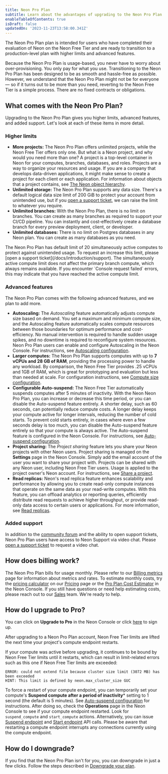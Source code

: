 ```yaml
---
title: Neon Pro Plan
subtitle: Learn about the advantages of upgrading to the Neon Pro Plan
enableTableOfContents: true
isDraft: false
updatedOn: '2023-11-23T13:58:00.341Z'
---
```


The Neon Pro Plan plan is intended for users who have completed their evaluation of Neon on the Neon Free Tier and are ready to transition to a production-level plan with higher limits and advanced features.

Because the Neon Pro Plan is usage-based, you never have to worry about over-provisioning. You only pay for what you use. Transitioning to the Neon Pro Plan has been designed to be as smooth and hassle-free as possible. However, we understand that the Neon Pro Plan might not be for everyone &mdash; so if it turns out to be more than you need, reverting to the Neon Free Tier is a simple process. There are no fixed contracts or obligations.

## What comes with the Neon Pro Plan?

Upgrading to the Neon Pro Plan gives you higher limits, advanced features, and added support. Let's look at each of these items in more detail.

### Higher limits

- **More projects:** The Neon Pro Plan offers unlimited projects, while the Neon Free Tier offers only one. But what is a Neon project, and why would you need more than one? A project is a top-level container in Neon for your computes, branches, databases, and roles. Projects are a way to organize your resources and usage. If you are a company that develops data-driven applications, it might make sense to create a project for each client or each application. For information about objects that a project contains, see [The Neon object hierarchy](/docs/manage/overview).
- **Unlimited storage:** The Neon Pro Plan supports any data size. There's a default logical data size limit of 200 GiB to protect your account from unintended use, but if you [open a support ticket](/docs/introduction/support), we can raise the limit to whatever you require.
- **Unlimited branches:** With the Neon Pro Plan, there is no limit on branches. You can create as many branches as required to support your CI/CD pipeline. You can instantly and cost-effectively create a database branch for every preview deployment, client, or developer.
- **Unlimited databases:** There is no limit on Postgres databases in any Neon plan. You can create as many databases as you need.

<Admonition type="note">
The Neon Pro Plan has default limit of 20 simultaneously active computes to protect against unintended usage. To request an increase this limit, please [open a support ticket](/docs/introduction/support). The simultaneously active compute limit does not affect the primary branch compute, which always remains available. If you encounter `Console request failed` errors, this may indicate that you have reached the active compute limit.
</Admonition>

### Advanced features

The Neon Pro Plan comes with the following advanced features, and we plan to add more.

- **Autoscaling:** The _Autoscaling_ feature automatically adjusts compute size based on demand. You set a maximum and minimum compute size, and the Autoscaling feature automatically scales compute resources between those boundaries for optimum performance and cost-efficiency. No manual intervention is required to handle sudden usage spikes, and no downtime is required to reconfigure system resources. Neon Pro Plan users can enable and configure Autoscaling in the Neon Console. For instructions, see [Autoscaling configuration](/docs/manage/endpoints#compute-size-and-autoscaling-configuration).
- **Larger computes:** The Neon Pro Plan supports computes with up to **7 vCPUs and 28 GB of RAM**, providing the processing power  to handle any workload. By comparison, the Neon Free Tier provides .25 vCPUs and 1GB of RAM, which is great for prototyping and evaluation but less than needed at scale. For configuration instructions, see [Compute size configuration](/docs/manage/endpoints#compute-size-and-autoscaling-configuration).
- **Configurable Auto-suspend:** The Neon Free Tier automatically suspends computes after 5 minutes of inactivity. With the Neon Neon Pro Plan, you can increase or decrease this time period, or you can disable the Auto-suspend feature entirely. A shorter delay, such as 60 seconds, can potentially reduce compute costs. A longer delay keeps your compute active for longer intervals, reducing the number of cold starts. To prevent cold starts entirely, in cases where even a few seconds delay is too much, you can disable the Auto-suspend feature entirely so that your compute is always active. The Auto-suspend feature is configured in the Neon Console. For instructions, see [Auto-suspend configuration](/docs/manage/endpoints#auto-suspend-configuration).
- **Project sharing:** The _Project sharing_ feature lets you share your Neon projects with other Neon users. Project sharing is managed on the **Settings** page in the Neon Console. Simply add the email account of the user you want to share your project with. Projects can be shared with any Neon user, including Neon Free Tier users. Usage is applied to the project owner's Neon account. For instructions, see [Share a project](/docs/manage/projects#share-a-project).
- **Read replicas:** Neon's read replica feature enhances scalability and performance by allowing you to create read-only compute instances that operate on the same data as your read-write computes. With this feature, you can offload analytics or reporting queries, efficiently distribute read requests to achieve higher throughput, or provide read-only data access to certain users or applications. For more information, see [Read replicas](/docs/introduction/read-replicas).

### Added support

In addition to the [community forum](https://community.neon.tech/) and the ability to open support tickets, Neon Pro Plan users have access to Neon Support via video chat. Please [open a support ticket](/docs/introduction/support) to request a video chat.

## How does billing work?

The Neon Pro Plan bills for usage monthly. Please refer to our [Billing metrics](/docs/introduction/billing) page for information about metrics and rates. To estimate monthly costs, try the [pricing calculator](https://neon.tech/pricing#calc) on our [Pricing](https://neon.tech/pricing) page or the [Pro Plan Cost Estimator](/docs/introduction/billing#pro-plan-cost-estimator) in the Neon Console. If you still have questions or need help estimating costs, please reach out to our [Sales](https://neon.tech/contact-sales) team. We're ready to help.

## How do I upgrade to Pro?

You can click on **Upgrade to Pro** in the Neon Console or click [here](https://console.neon.tech/app/projects?show_enroll_to_pro=true) to sign up.

After upgrading to a Neon Pro Plan account, Neon Free Tier limits are lifted the next time your project's compute endpoint restarts.

<Admonition type="note">
If your compute was active before upgrading, it continues to be bound by Neon Free Tier limits until it restarts, which can result in limit-related errors such as this one if Neon Free Tier limits are exceeded:

```text
ERROR: could not extend file because cluster size limit (3072 MB) has been exceeded
HINT: This limit is defined by neon.max_cluster_size GUC
```

To force a restart of your compute endpoint, you can temporarily set your compute's **Suspend compute after a period of inactivity*** setting to 1 second (the default is 5 minutes). See [Auto-suspend configuration](/docs/manage/endpoints#auto-suspend-configuration) for instructions. After doing so, check the **Operations** page in the Neon Console to see if your compute endpoint restarted. Look for `suspend_compute` and `start_compute` actions. Alternatively, you can issue [Suspend endpoint](https://api-docs.neon.tech/reference/suspendprojectendpoint) and [Start endpoint](https://api-docs.neon.tech/reference/startprojectendpoint) API calls. Please be aware that restarting a compute endpoint interrupts any connections currently using the compute endpoint.
</Admonition>

## How do I downgrade?

If you find that the Neon Pro Plan isn't for you, you can downgrade in just a few clicks. Follow the steps described in [Downgrade your plan](/docs/introduction/manage-billing#downgrade-your-plan).
